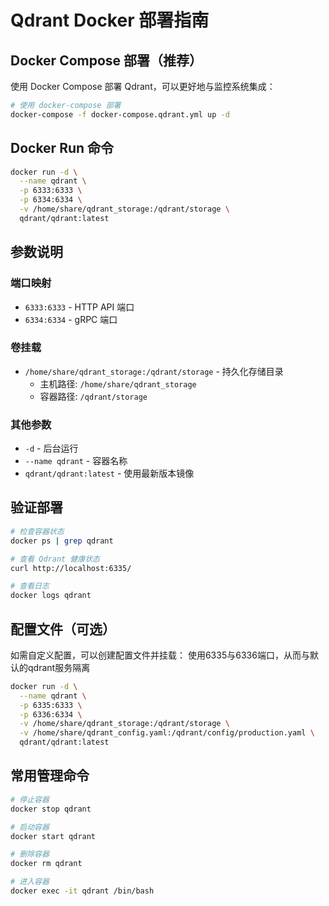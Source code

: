 # Qdrant Docker 部署指南

## Docker Compose 部署（推荐）

使用 Docker Compose 部署 Qdrant，可以更好地与监控系统集成：

```bash
# 使用 docker-compose 部署
docker-compose -f docker-compose.qdrant.yml up -d
```

## Docker Run 命令

```bash
docker run -d \
  --name qdrant \
  -p 6333:6333 \
  -p 6334:6334 \
  -v /home/share/qdrant_storage:/qdrant/storage \
  qdrant/qdrant:latest
```

## 参数说明

### 端口映射
- `6333:6333` - HTTP API 端口
- `6334:6334` - gRPC 端口

### 卷挂载
- `/home/share/qdrant_storage:/qdrant/storage` - 持久化存储目录
  - 主机路径: `/home/share/qdrant_storage`
  - 容器路径: `/qdrant/storage`

### 其他参数
- `-d` - 后台运行
- `--name qdrant` - 容器名称
- `qdrant/qdrant:latest` - 使用最新版本镜像

## 验证部署

```bash
# 检查容器状态
docker ps | grep qdrant

# 查看 Qdrant 健康状态
curl http://localhost:6335/

# 查看日志
docker logs qdrant
```

## 配置文件（可选）

如需自定义配置，可以创建配置文件并挂载：
使用6335与6336端口，从而与默认的qdrant服务隔离

```bash
docker run -d \
  --name qdrant \
  -p 6335:6333 \
  -p 6336:6334 \
  -v /home/share/qdrant_storage:/qdrant/storage \
  -v /home/share/qdrant_config.yaml:/qdrant/config/production.yaml \
  qdrant/qdrant:latest
```

## 常用管理命令

```bash
# 停止容器
docker stop qdrant

# 启动容器
docker start qdrant

# 删除容器
docker rm qdrant

# 进入容器
docker exec -it qdrant /bin/bash